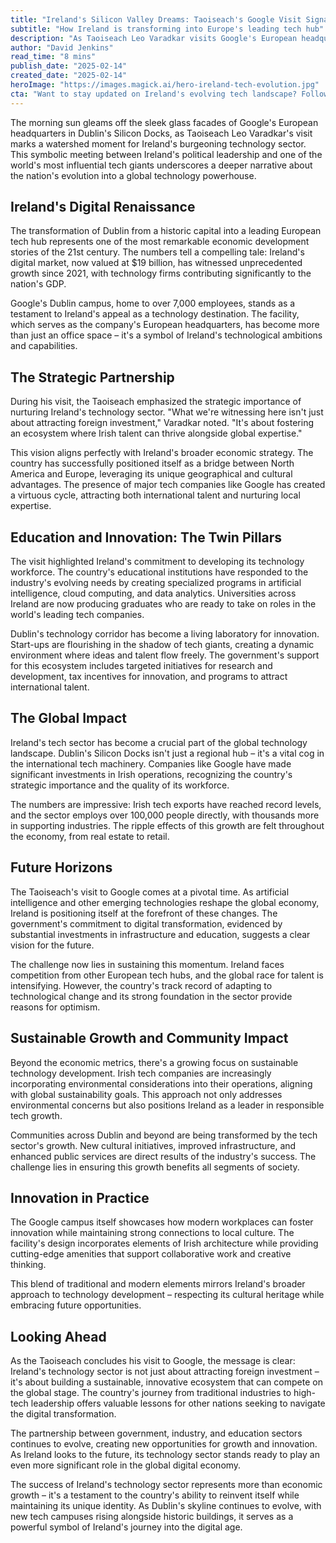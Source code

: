 ```yaml
---
title: "Ireland's Silicon Valley Dreams: Taoiseach's Google Visit Signals New Chapter in Tech Evolution"
subtitle: "How Ireland is transforming into Europe's leading tech hub"
description: "As Taoiseach Leo Varadkar visits Google's European headquarters in Dublin's Silicon Docks, Ireland's transformation into a global tech hub takes center stage. With a digital market valued at $19 billion and over 100,000 direct tech jobs, the country's strategic positioning between North America and Europe has created a thriving ecosystem of innovation, education, and sustainable growth."
author: "David Jenkins"
read_time: "8 mins"
publish_date: "2025-02-14"
created_date: "2025-02-14"
heroImage: "https://images.magick.ai/hero-ireland-tech-evolution.jpg"
cta: "Want to stay updated on Ireland's evolving tech landscape? Follow us on LinkedIn for exclusive insights into the future of technology and innovation in Europe's fastest-growing tech hub."
---
```


The morning sun gleams off the sleek glass facades of Google's European headquarters in Dublin's Silicon Docks, as Taoiseach Leo Varadkar's visit marks a watershed moment for Ireland's burgeoning technology sector. This symbolic meeting between Ireland's political leadership and one of the world's most influential tech giants underscores a deeper narrative about the nation's evolution into a global technology powerhouse.

## Ireland's Digital Renaissance

The transformation of Dublin from a historic capital into a leading European tech hub represents one of the most remarkable economic development stories of the 21st century. The numbers tell a compelling tale: Ireland's digital market, now valued at $19 billion, has witnessed unprecedented growth since 2021, with technology firms contributing significantly to the nation's GDP.

Google's Dublin campus, home to over 7,000 employees, stands as a testament to Ireland's appeal as a technology destination. The facility, which serves as the company's European headquarters, has become more than just an office space – it's a symbol of Ireland's technological ambitions and capabilities.

## The Strategic Partnership

During his visit, the Taoiseach emphasized the strategic importance of nurturing Ireland's technology sector. "What we're witnessing here isn't just about attracting foreign investment," Varadkar noted. "It's about fostering an ecosystem where Irish talent can thrive alongside global expertise."

This vision aligns perfectly with Ireland's broader economic strategy. The country has successfully positioned itself as a bridge between North America and Europe, leveraging its unique geographical and cultural advantages. The presence of major tech companies like Google has created a virtuous cycle, attracting both international talent and nurturing local expertise.

## Education and Innovation: The Twin Pillars

The visit highlighted Ireland's commitment to developing its technology workforce. The country's educational institutions have responded to the industry's evolving needs by creating specialized programs in artificial intelligence, cloud computing, and data analytics. Universities across Ireland are now producing graduates who are ready to take on roles in the world's leading tech companies.

Dublin's technology corridor has become a living laboratory for innovation. Start-ups are flourishing in the shadow of tech giants, creating a dynamic environment where ideas and talent flow freely. The government's support for this ecosystem includes targeted initiatives for research and development, tax incentives for innovation, and programs to attract international talent.

## The Global Impact

Ireland's tech sector has become a crucial part of the global technology landscape. Dublin's Silicon Docks isn't just a regional hub – it's a vital cog in the international tech machinery. Companies like Google have made significant investments in Irish operations, recognizing the country's strategic importance and the quality of its workforce.

The numbers are impressive: Irish tech exports have reached record levels, and the sector employs over 100,000 people directly, with thousands more in supporting industries. The ripple effects of this growth are felt throughout the economy, from real estate to retail.

## Future Horizons

The Taoiseach's visit to Google comes at a pivotal time. As artificial intelligence and other emerging technologies reshape the global economy, Ireland is positioning itself at the forefront of these changes. The government's commitment to digital transformation, evidenced by substantial investments in infrastructure and education, suggests a clear vision for the future.

The challenge now lies in sustaining this momentum. Ireland faces competition from other European tech hubs, and the global race for talent is intensifying. However, the country's track record of adapting to technological change and its strong foundation in the sector provide reasons for optimism.

## Sustainable Growth and Community Impact

Beyond the economic metrics, there's a growing focus on sustainable technology development. Irish tech companies are increasingly incorporating environmental considerations into their operations, aligning with global sustainability goals. This approach not only addresses environmental concerns but also positions Ireland as a leader in responsible tech growth.

Communities across Dublin and beyond are being transformed by the tech sector's growth. New cultural initiatives, improved infrastructure, and enhanced public services are direct results of the industry's success. The challenge lies in ensuring this growth benefits all segments of society.

## Innovation in Practice

The Google campus itself showcases how modern workplaces can foster innovation while maintaining strong connections to local culture. The facility's design incorporates elements of Irish architecture while providing cutting-edge amenities that support collaborative work and creative thinking.

This blend of traditional and modern elements mirrors Ireland's broader approach to technology development – respecting its cultural heritage while embracing future opportunities.

## Looking Ahead

As the Taoiseach concludes his visit to Google, the message is clear: Ireland's technology sector is not just about attracting foreign investment – it's about building a sustainable, innovative ecosystem that can compete on the global stage. The country's journey from traditional industries to high-tech leadership offers valuable lessons for other nations seeking to navigate the digital transformation.

The partnership between government, industry, and education sectors continues to evolve, creating new opportunities for growth and innovation. As Ireland looks to the future, its technology sector stands ready to play an even more significant role in the global digital economy.

The success of Ireland's technology sector represents more than economic growth – it's a testament to the country's ability to reinvent itself while maintaining its unique identity. As Dublin's skyline continues to evolve, with new tech campuses rising alongside historic buildings, it serves as a powerful symbol of Ireland's journey into the digital age.